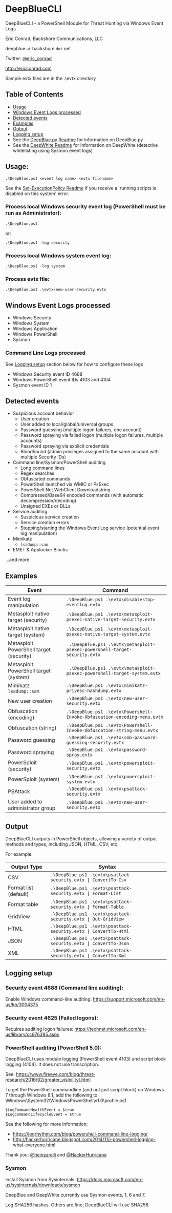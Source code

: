 # DeepBlueCLI

DeepBlueCLI - a PowerShell Module for Threat Hunting via Windows Event Logs

Eric Conrad, Backshore Communications, LLC

deepblue `at` backshore `dot` net

Twitter: [@eric_conrad](https://twitter.com/eric_conrad)

http://ericconrad.com

Sample evtx files are in the .\evtx directory

## Table of Contents  
- [Usage](#usage)  
- [Windows Event Logs processed](#windows-event-logs-processed)
- [Detected events](#detected-events)
- [Examples](#examples)
- [Output](#output)
- [Logging setup](#logging-setup)
- See the [DeepBlue.py Readme](READMEs/README-DeepBlue.py.md) for information on DeepBlue.py
- See the [DeepWhite Readme](READMEs/README-DeepWhite.md) for information on DeepWhite (detective whitelisting using Sysmon event logs)

## Usage:

`.\DeepBlue.ps1 <event log name> <evtx filename>`

See the [Set-ExecutionPolicy Readme](READMEs/Set-ExecutionPolicy.md) if you receive a 'running scripts is
disabled on this system' error.

### Process local Windows security event log (PowerShell must be run as Administrator):

`.\DeepBlue.ps1`

or:

`.\DeepBlue.ps1 -log security`

### Process local Windows system event log:

`.\DeepBlue.ps1 -log system`

### Process evtx file:

`.\DeepBlue.ps1 .\evtx\new-user-security.evtx`

## Windows Event Logs processed

- Windows Security 
- Windows System
- Windows Application
- Windows PowerShell 
- Sysmon

### Command Line Logs processed

See [Logging setup](#logging-setup) section below for how to configure these logs

- Windows Security event ID 4688 
- Windows PowerShell event IDs 4103 and 4104
- Sysmon event ID 1

## Detected events

* Suspicious account behavior
  * User creation
  * User added to local/global/universal groups
  * Password guessing (multiple logon failures, one account)
  * Password spraying via failed logon (multiple logon failures, multiple accounts)
  * Password spraying via explicit credentials
  * Bloodhound (admin privileges assigned to the same account with multiple Security IDs)
* Command line/Sysmon/PowerShell auditing
  * Long command lines
  * Regex searches
  * Obfuscated commands
  * PowerShell launched via WMIC or PsExec
  * PowerShell Net.WebClient Downloadstring
  * Compressed/Base64 encoded commands (with automatic decompression/decoding)
  * Unsigned EXEs or DLLs
* Service auditing
  * Suspicious service creation
  * Service creation errors
  * Stopping/starting the Windows Event Log service (potential event log manipulation)
* Mimikatz
  * `lsadump::sam`
* EMET & Applocker Blocks


...and more

## Examples

|Event|Command|
|-----|-------|
|Event log manipulation|`.\DeepBlue.ps1 .\evtx\disablestop-eventlog.evtx`|
|Metasploit native target (security)|`.\DeepBlue.ps1 .\evtx\metasploit-psexec-native-target-security.evtx`|
|Metasploit native target (system)|`.\DeepBlue.ps1 .\evtx\metasploit-psexec-native-target-system.evtx`|
|Metasploit PowerShell target (security)|` .\DeepBlue.ps1 .\evtx\metasploit-psexec-powershell-target-security.evtx`|
|Metasploit PowerShell target (system)|` .\DeepBlue.ps1 .\evtx\metasploit-psexec-powershell-target-system.evtx`|
|Mimikatz `lsadump::sam`|`.\DeepBlue.ps1 .\evtx\mimikatz-privesc-hashdump.evtx`|
|New user creation|`.\DeepBlue.ps1 .\evtx\new-user-security.evtx`|
|Obfuscation (encoding)|`.\DeepBlue.ps1 .\evtx\Powershell-Invoke-Obfuscation-encoding-menu.evtx`|
|Obfuscation (string)|`.\DeepBlue.ps1 .\evtx\Powershell-Invoke-Obfuscation-string-menu.evtx`|
|Password guessing|`.\DeepBlue.ps1 .\evtx\smb-password-guessing-security.evtx`|
|Password spraying|`.\DeepBlue.ps1 .\evtx\password-spray.evtx`|
|PowerSploit (security)|`.\DeepBlue.ps1 .\evtx\powersploit-security.evtx`|
|PowerSploit (system)|`.\DeepBlue.ps1 .\evtx\powersploit-system.evtx`|
|PSAttack|`.\DeepBlue.ps1 .\evtx\psattack-security.evtx`|
|User added to administrator group|`.\DeepBlue.ps1 .\evtx\new-user-security.evtx`|

## Output

DeepBlueCLI outputs in PowerShell objects, allowing a variety of output methods and types, including JSON, HTML, CSV, etc.

For example:

|Output Type|Syntax|
|-----------|------|
|CSV|`.\DeepBlue.ps1 .\evtx\psattack-security.evtx \| ConvertTo-Csv`|
|Format list (default)|`.\DeepBlue.ps1 .\evtx\psattack-security.evtx \| Format-List`|
|Format table|`.\DeepBlue.ps1 .\evtx\psattack-security.evtx \| Format-Table`|
|GridView|`.\DeepBlue.ps1 .\evtx\psattack-security.evtx \| Out-GridView`|
|HTML|`.\DeepBlue.ps1 .\evtx\psattack-security.evtx \| ConvertTo-Html`|
|JSON|`.\DeepBlue.ps1 .\evtx\psattack-security.evtx \| ConvertTo-Json`|
|XML|`.\DeepBlue.ps1 .\evtx\psattack-security.evtx \| ConvertTo-Xml`|

## Logging setup

### Security event 4688 (Command line auditing):

Enable Windows command-line auditing: https://support.microsoft.com/en-us/kb/3004375 

### Security event 4625 (Failed logons):

Requires auditing logon failures: https://technet.microsoft.com/en-us/library/cc976395.aspx
### PowerShell auditing (PowerShell 5.0):

DeepBlueCLI uses module logging (PowerShell event 4103) and script block logging (4104). It does not use transcription.

See: https://www.fireeye.com/blog/threat-research/2016/02/greater_visibilityt.html

To get the PowerShell commandline (and not just script block) on Windows 7 through Windows 8.1, add the following to \Windows\System32\WindowsPowerShell\v1.0\profile.ps1
```
$LogCommandHealthEvent = $true
$LogCommandLifecycleEvent = $true
```
See the following for more information:
 - https://logrhythm.com/blog/powershell-command-line-logging/
 - http://hackerhurricane.blogspot.com/2014/11/i-powershell-logging-what-everyone.html

Thank you: [@heinzarelli](https://twitter.com/heinzarelli) and [@HackerHurricane](https://twitter.com/hackerhurricane)

### Sysmon

Install Sysmon from Sysinternals: https://docs.microsoft.com/en-us/sysinternals/downloads/sysmon

DeepBlue and DeepWhite currently use Sysmon events, 1, 6 and 7.

Log SHA256 hashes. Others are fine; DeepBlueCLI will use SHA256.

